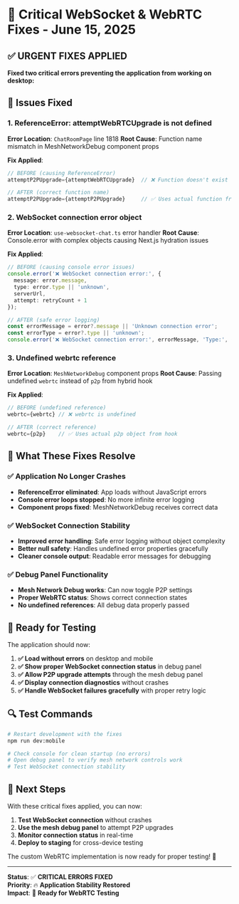 # 🚨 Critical WebSocket & WebRTC Fixes - June 15, 2025

## ✅ **URGENT FIXES APPLIED**

**Fixed two critical errors preventing the application from working on desktop:**

## 🐛 **Issues Fixed**

### **1. ReferenceError: attemptWebRTCUpgrade is not defined**
**Error Location**: `ChatRoomPage` line 1818
**Root Cause**: Function name mismatch in MeshNetworkDebug component props

**Fix Applied**:
```typescript
// BEFORE (causing ReferenceError)
attemptP2PUpgrade={attemptWebRTCUpgrade}  // ❌ Function doesn't exist

// AFTER (correct function name)
attemptP2PUpgrade={attemptP2PUpgrade}     // ✅ Uses actual function from hook
```

### **2. WebSocket connection error object**
**Error Location**: `use-websocket-chat.ts` error handler
**Root Cause**: Console.error with complex objects causing Next.js hydration issues

**Fix Applied**:
```typescript
// BEFORE (causing console error issues)
console.error('❌ WebSocket connection error:', {
  message: error.message,
  type: error.type || 'unknown',
  serverUrl,
  attempt: retryCount + 1
});

// AFTER (safe error logging)
const errorMessage = error?.message || 'Unknown connection error';
const errorType = error?.type || 'unknown';
console.error('❌ WebSocket connection error:', errorMessage, 'Type:', errorType, 'URL:', serverUrl, 'Attempt:', retryCount + 1);
```

### **3. Undefined webrtc reference**
**Error Location**: `MeshNetworkDebug` component props
**Root Cause**: Passing undefined `webrtc` instead of `p2p` from hybrid hook

**Fix Applied**:
```typescript
// BEFORE (undefined reference)
webrtc={webrtc} // ❌ webrtc is undefined

// AFTER (correct reference)  
webrtc={p2p}    // ✅ Uses actual p2p object from hook
```

## 🔧 **What These Fixes Resolve**

### **✅ Application No Longer Crashes**
- **ReferenceError eliminated**: App loads without JavaScript errors
- **Console error loops stopped**: No more infinite error logging
- **Component props fixed**: MeshNetworkDebug receives correct data

### **✅ WebSocket Connection Stability**
- **Improved error handling**: Safe error logging without object complexity
- **Better null safety**: Handles undefined error properties gracefully
- **Cleaner console output**: Readable error messages for debugging

### **✅ Debug Panel Functionality**
- **Mesh Network Debug works**: Can now toggle P2P settings
- **Proper WebRTC status**: Shows correct connection states
- **No undefined references**: All debug data properly passed

## 🚀 **Ready for Testing**

The application should now:

1. **✅ Load without errors** on desktop and mobile
2. **✅ Show proper WebSocket connection status** in debug panel
3. **✅ Allow P2P upgrade attempts** through the mesh debug panel
4. **✅ Display connection diagnostics** without crashes
5. **✅ Handle WebSocket failures gracefully** with proper retry logic

## 🔍 **Test Commands**

```bash
# Restart development with the fixes
npm run dev:mobile

# Check console for clean startup (no errors)
# Open debug panel to verify mesh network controls work
# Test WebSocket connection stability
```

## 🎯 **Next Steps**

With these critical fixes applied, you can now:

1. **Test WebSocket connection** without crashes
2. **Use the mesh debug panel** to attempt P2P upgrades
3. **Monitor connection status** in real-time
4. **Deploy to staging** for cross-device testing

The custom WebRTC implementation is now ready for proper testing! 🚀

---

**Status**: ✅ **CRITICAL ERRORS FIXED**  
**Priority**: 🔥 **Application Stability Restored**  
**Impact**: 🎯 **Ready for WebRTC Testing**